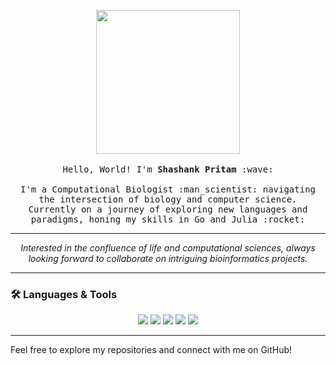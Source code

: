 <p align="center">
  <img src="https://media.giphy.com/media/LmNwrBhejkK9EFP504/giphy.gif" width="230">
  <br><br>
  <samp>
    Hello, World! I'm <strong>Shashank Pritam</strong> :wave:
    <br><br>
    I'm a Computational Biologist :man_scientist: navigating the intersection of biology and computer science.
    <br>
    Currently on a journey of exploring new languages and paradigms, honing my skills in Go and Julia :rocket:
  </samp>
</p>

---

<p align="center"> 
  <i> Interested in the confluence of life and computational sciences, always looking forward to collaborate on intriguing bioinformatics projects. </i>
</p>

---

### 🛠️ Languages & Tools 

<p align="center">
  <img src="https://img.shields.io/badge/Python-3776AB?style=for-the-badge&logo=python&logoColor=white">
  <img src="https://img.shields.io/badge/R-276DC3?style=for-the-badge&logo=r&logoColor=white">
  <img src="https://img.shields.io/badge/MySQL-4479A1?style=for-the-badge&logo=mysql&logoColor=white">
  <img src="https://img.shields.io/badge/Go-00ADD8?style=for-the-badge&logo=go&logoColor=white">
  <img src="https://img.shields.io/badge/Julia-9558B2?style=for-the-badge&logo=julia&logoColor=white">
</p>

---

Feel free to explore my repositories and connect with me on GitHub!

<!---
shashankpritam/shashankpritam is a ✨ special ✨ repository because its `README.md` (this file) appears on your GitHub profile.
You can click the Preview link to take a look at your changes.
--->
